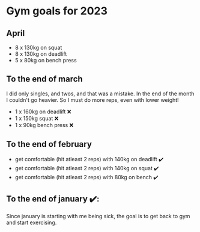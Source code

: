 # Gym goals for 2023

## April

- 8 x 130kg on squat
- 8 x 130kg on deadlift
- 5 x 80kg on bench press

## To the end of march

I did only singles, and twos, and that was a mistake. In the end of the month
I couldn't go heavier. So I must do more reps, even with lower weight!

- 1 x 160kg on deadlift ❌
- 1 x 150kg squat ❌
- 1 x 90kg bench press ❌

## To the end of february

- get comfortable (hit atleast 2 reps) with 140kg on deadlift ✔️
- get comfortable (hit atleast 2 reps) with 140kg on squat ✔️
- get comfortable (hit atleast 2 reps) with 80kg on bench ✔️

## To the end of january ✔️:

Since january is starting with me being sick, the goal is to get back to gym and
start exercising.

